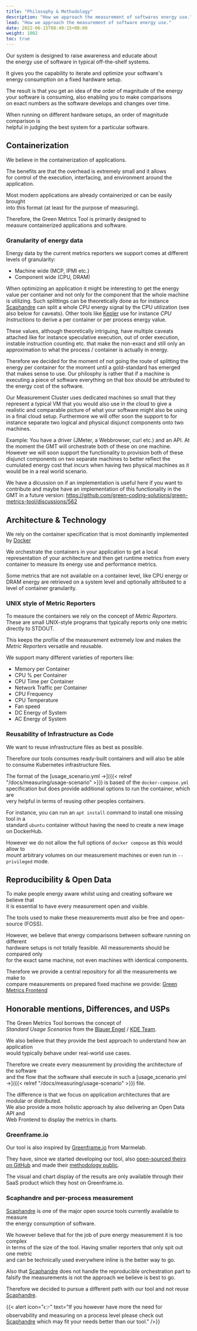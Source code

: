 ```yaml
---
title: "Philosophy & Methodology"
description: "How we approach the measurement of softwares energy use."
lead: "How we approach the measurement of software energy use."
date: 2022-06-15T08:49:15+00:00
weight: 1002
toc: true
---
```


Our system is designed to raise awareness and educate about  
the energy use of software in typical off-the-shelf systems.

It gives you the capability to iterate and optimize your software's  
energy consumption on a fixed hardware setup.

The result is that you get an idea of the order of magnitude of the energy  
your software is consuming, also enabling you to make comparisons  
on exact numbers as the software develops and changes over time.

When running on different hardware setups, an order of magnitude comparison is  
helpful in judging the best system for a particular software.

## Containerization

We believe in the containerization of applications.

The benefits are that the overhead is extremely small and it allows  
for control of the execution, interfacing, and environment around the application.

Most modern applications are already containerized or can be easily brought  
into this format (at least for the purpose of measuring).

Therefore, the Green Metrics Tool is primarily designed to  
measure containerized applications and software.

### Granularity of energy data

Energy data by the current metrics reporters we support comes at different levels of granularity:

- Machine wide (MCP, IPMI etc.)
- Component wide (CPU, DRAM)

When optimizing an application it might be interesting to get the energy value per container and not only for the component that the whole machine is utilizing.
Such splittings can be theoretically done as for instance [Scaphandre](https://github.com/hubblo-org/scaphandre)
 can split a whole CPU energy signal by the CPU utilization (see also below for caveats). Other tools like 
 [Kepler](https://github.com/sustainable-computing-io/kepler) use for instance *CPU Instructions* to derive a per container or per process energy value.

 These values, although theoretically intriguing, have multiple caveats attached like for instance speculative execution, out of order execution, instable instruction counting etc. that make the non-exact and still only an approximation to what the process / container is actually in energy.

 Therefore we decided for the moment of not going the route of splitting the energy per container for the moment until a gold-standard has emerged that makes sense to use.
 Our philosphy is rather that if a machine is executing a piece of software everything on that box should be attributed to the energy cost of the software.

 Our Measurement Cluster uses dedicated machines so small that they represent a typical VM that you would also use in the cloud to give a realistic and comparable picture of what your software might also be using in a final cloud setup. Furthermore we will offer soon the support to for instance separate two logical and physical disjunct components onto two machines.

Example: You have a driver (JMeter, a Webbrowser, curl etc.) and an API. At the moment the GMT will orchestrate both of these on one machine. However we will soon support the functionality to provision both of these disjunct components on two separate machines to better reflect the cumulated energy cost that incurs when having two physical machines as it would be in a real world scenario.

We have a dicussion on if an implementation is useful here if you want to contribute and maybe have an implementation
of this functionality in the GMT in a future version: https://github.com/green-coding-solutions/green-metrics-tool/discussions/562



## Architecture & Technology

We rely on the container specification that is most dominantly implemented by [Docker](https://www.docker.com/)

We orchestrate the containers in your application to get a local representation of your architecture
and then get runtime metrics from every container to measure its energy use and performance metrics.

Some metrics that are not available on a container level, like CPU energy or DRAM energy are
retrieved on a system level and optionally attributed to a level of container granularity.

### UNIX style of Metric Reporters

To measure the containers we rely on the concept of *Metric Reporters*.
These are small UNIX-style programs that typically reports only one metric directly to STDOUT.

This keeps the profile of the measurement extremely low and makes the *Metric Reporters* versatile and reusable.

We support many different varieties of reporters like:

- Memory per Container
- CPU % per Container
- CPU Time per Container
- Network Traffic per Container
- CPU Frequency
- CPU Temperature
- Fan speed
- DC Energy of System
- AC Energy of System

### Reusability of Infrastructure as Code

We want to reuse infrastructure files as best as possible.

Therefore our tools consumes ready-built containers and will also be able  
to consume Kubernetes infrastructure files.

The format of the [usage_scenario.yml →]({{< relref "/docs/measuring/usage-scenario" >}}) is based of the `docker-compose.yml`  
specification but does provide additional options to run the container, which are  
very helpful in terms of reusing other peoples containers.

For instance, you can run an `apt install` command to install one missing tool in a  
standard `ubuntu` container without having the need to create a new image on DockerHub.

However we do not allow the full options of `docker compose` as this would allow to  
mount arbitrary volumes on our measurement machines or even run in `--privileged` mode.

## Reproducibility & Open Data

To make people energy aware whilst using and creating software we believe that  
it is essential to have every measurement open and visible.

The tools used to make these measurements must also be free and open-source (FOSS).

However, we believe that energy comparisons between software running on different  
hardware setups is not totally feasible. All measurements should be compared only  
for the exact same machine, not even machines with identical components.

Therefore we provide a central repository for all the measurements we make to  
compare measurements on prepared fixed machine we provide: [Green Metrics Frontend](https://metrics.green-coding.io)

## Honorable mentions, Differences, and USPs

The Green Metrics Tool borrows the concept of  
*Standard Usage Scenarios* from the [Blauer Engel](https://www.blauer-engel.de/en/productworld/resources-and-energy-efficient-software-products) / [KDE Team](https://eco.kde.org).  

We also believe that they provide the best approach to understand how an application  
would typically behave under real-world use cases.

Therefore we create every measurement by providing the architecture of the software  
and the flow that the software shall execute in such a [usage_scenario.yml →]({{< relref "/docs/measuring/usage-scenario" >}}) file.

The difference is that we focus on application architectures that are modular or distributed.  
We also provide a more holistic approach by also delivering an Open Data API and  
Web Frontend to display the metrics in charts.

### Greenframe.io

Our tool is also inspired by [Greenframe.io](https://www.greenframe.io) from Marmelab.

They have, since we started developing our tool, also [open-sourced theirs on GitHub](https://marmelab.com/blog/2022/11/09/greenframe-open-source.html) and made their
[methodology public](https://github.com/marmelab/greenframe-cli/blob/main/src/model/README.md).

The visual and chart display of the results are only available through their SaaS product which they host on Greenframe.io.

### Scaphandre and per-process measurement

[Scaphandre](https://github.com/hubblo-org/scaphandre) is one of the major open source tools currently available to measure  
the energy consumption of software.

We however believe that for the job of pure energy measurement it is too complex  
in terms of the size of the tool. Having smaller reporters that only spit out one metric  
and can be technically used everywhere inline is the better way to go.

Also that [Scaphandre](https://github.com/hubblo-org/scaphandre) does not handle the reproducible orchestration part to  
falsify the measurements is not the approach we believe is best to go.

Therefore we decided to pursue a different path with our tool and not reuse [Scaphandre](https://github.com/hubblo-org/scaphandre).

{{< alert icon="👉" text="If you however have more the need for observability and measuring on a process level please check out <a href='https://github.com/hubblo-org/scaphandre'>Scaphandre</a> which may fit your needs better than our tool." />}}

